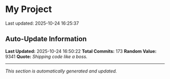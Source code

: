 # My Project


Last updated: 2025-10-24 16:25:37




















































































































































































































































































































































































































































































































































































## Auto-Update Information

**Last Updated:** 2025-10-24 16:50:22
**Total Commits:** 173
**Random Value:** 9341
**Quote:** _Shipping code like a boss._

---
_This section is automatically generated and updated._